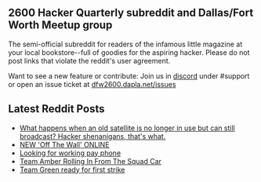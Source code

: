 ## 2600 Hacker Quarterly subreddit and Dallas/Fort Worth Meetup group
The semi-official subreddit for readers of the infamous little magazine at your local bookstore--full of goodies for the aspiring hacker. Please do not post links that violate the reddit's user agreement.

Want to see a new feature or contribute: 
Join us in [discord](https://dfw2600.dapla.net/chat) under #support or open an issue ticket at [dfw2600.dapla.net/issues](https://dfw2600.dapla.net/issues)

## Latest Reddit Posts
<!-- BLOG-POST-LIST:START -->
- [What happens when an old satellite is no longer in use but can still broadcast? Hacker shenanigans, that's what.](https://www.reddit.com/r/2600/comments/tsv3im/what_happens_when_an_old_satellite_is_no_longer/)
- [NEW 'Off The Wall' ONLINE](https://2600.com/wall/29-03-2022)
- [Looking for working pay phone](https://www.reddit.com/r/2600/comments/tn79vz/looking_for_working_pay_phone/)
- [Team Amber Rolling In From The Squad Car](https://www.reddit.com/r/2600/comments/tm0x82/team_amber_rolling_in_from_the_squad_car/)
- [Team Green ready for first strike](https://www.reddit.com/r/2600/comments/tifr8p/team_green_ready_for_first_strike/)
<!-- BLOG-POST-LIST:END -->
